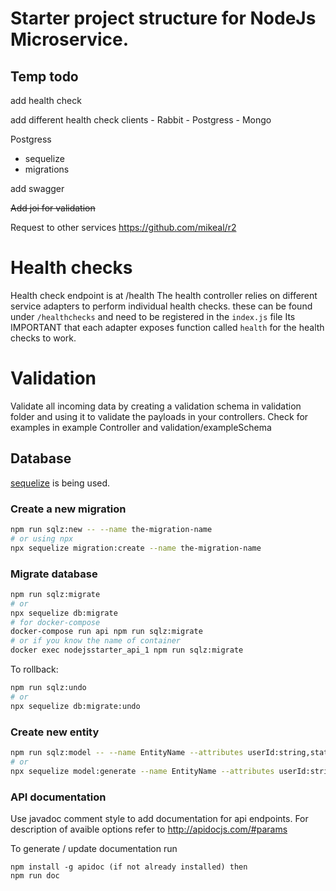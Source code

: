 # Starter project structure for NodeJs Microservice.

## Temp todo

add health check

add different health check clients - Rabbit - Postgress - Mongo

Postgress

* sequelize
* migrations

add swagger

~~Add joi for validation~~

Request to other services https://github.com/mikeal/r2

# Health checks

Health check endpoint is at /health
The health controller relies on different service adapters to perform individual health checks.
these can be found under `/healthchecks` and need to be registered in the `index.js` file
Its IMPORTANT that each adapter exposes function called `health` for the health checks to work.

# Validation

Validate all incoming data by creating a validation schema in validation folder and using it to validate
the payloads in your controllers.
Check for examples in example Controller and validation/exampleSchema

## Database

[sequelize](http://docs.sequelizejs.com/) is being used.

### Create a new migration

```bash
npm run sqlz:new -- --name the-migration-name
# or using npx
npx sequelize migration:create --name the-migration-name
```

### Migrate database

```bash
npm run sqlz:migrate
# or
npx sequelize db:migrate
# for docker-compose
docker-compose run api npm run sqlz:migrate
# or if you know the name of container
docker exec nodejsstarter_api_1 npm run sqlz:migrate
```

To rollback:

```bash
npm run sqlz:undo
# or
npx sequelize db:migrate:undo
```

### Create new entity

```bash
npm run sqlz:model -- --name EntityName --attributes userId:string,status:string,data:text
# or
npx sequelize model:generate --name EntityName --attributes userId:string,status:string,data:text
```

### API documentation

Use javadoc comment style to add documentation for api endpoints.
For description of avaible options refer to http://apidocjs.com/#params

To generate / update documentation run

```
npm install -g apidoc (if not already installed) then
npm run doc
```
